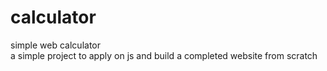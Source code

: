# calculator
simple web calculator
<br>
a simple project to apply on js and build a completed website from scratch
